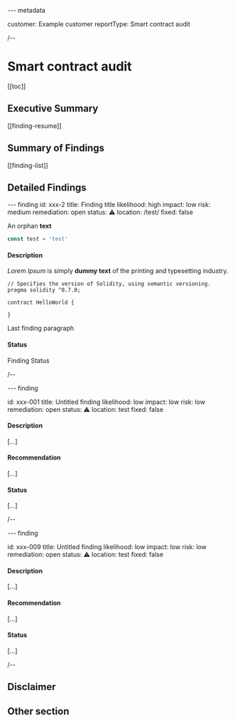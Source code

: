 --- metadata

customer: Example customer
reportType: Smart contract audit

/--

# Smart contract audit

[[toc]]

## Executive Summary

[[finding-resume]]

## Summary of Findings

[[finding-list]]

## Detailed Findings

--- finding
id: xxx-2
title: Finding title
likelihood: high
impact: low
risk: medium
remediation: open
status: ⚠
location: /test/
fixed: false

An orphan **text**

```javascript
const test = 'test'
```

#### Description

_Lorem Ipsum_ is simply **dummy text** of the printing and typesetting industry.

```solidity
// Specifies the version of Solidity, using semantic versioning.
pragma solidity ^0.7.0;

contract HelloWorld {

}

```

Last finding paragraph

#### Status

Finding Status

/--

--- finding

id: xxx-001
title: Untitled finding
likelihood: low
impact: low
risk: low
remediation: open
status: ⚠
location: test
fixed: false

#### Description

[...]

#### Recommendation

[...]

#### Status

[...]

/--

--- finding

id: xxx-009
title: Untitled finding
likelihood: low
impact: low
risk: low
remediation: open
status: ⚠
location: test
fixed: false

#### Description

[...]

#### Recommendation

[...]

#### Status

[...]

/--

## Disclaimer

## Other section
